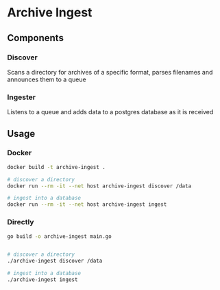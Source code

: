 # Archive Ingest

## Components

### Discover

Scans a directory for archives of a specific format, parses filenames and announces them to a queue

### Ingester

Listens to a queue and adds data to a postgres database as it is received

## Usage

### Docker

```bash
docker build -t archive-ingest .

# discover a directory
docker run --rm -it --net host archive-ingest discover /data

# ingest into a database
docker run --rm -it --net host archive-ingest ingest
```

### Directly

```bash
go build -o archive-ingest main.go


# discover a directory
./archive-ingest discover /data

# ingest into a database
./archive-ingest ingest
```

